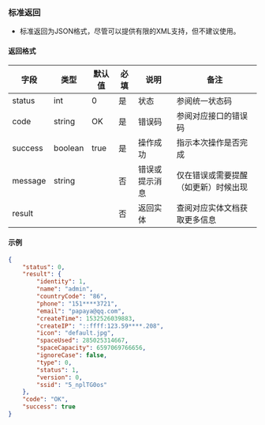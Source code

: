 ### 标准返回

* 标准返回为JSON格式，尽管可以提供有限的XML支持，但不建议使用。

#### 返回格式

| 字段    	| 类型    	| 默认值 	| 必填 	| 说明           	| 备注                                 	|
|---------	|---------	|--------	|------	|----------------	|--------------------------------------	|
| status  	| int     	| 0      	| 是   	| 状态           	| 参阅统一状态码                           	|
| code    	| string  	| OK     	| 是   	| 错误码         	| 参阅对应接口的错误码                 	|
| success 	| boolean 	| true   	| 是   	| 操作成功       	| 指示本次操作是否完成                 	|
| message 	| string  	|        	| 否   	| 错误或提示消息 	| 仅在错误或需要提醒（如更新）时候出现 	|
| result  	| <T>     	|        	| 否   	| 返回实体       	| 查阅对应实体文档获取更多信息         	|

#### 示例

```json
{
    "status": 0,
    "result": {
        "identity": 1,
        "name": "admin",
        "countryCode": "86",
        "phone": "151****3721",
        "email": "papaya@qq.com",
        "createTime": 1532526039883,
        "createIP": "::ffff:123.59****.208",
        "icon": "default.jpg",
        "spaceUsed": 285025314667,
        "spaceCapacity": 6597069766656,
        "ignoreCase": false,
        "type": 0,
        "status": 1,
        "version": 0,
        "ssid": "5_nplTG0os"
    },
    "code": "OK",
    "success": true
}
```